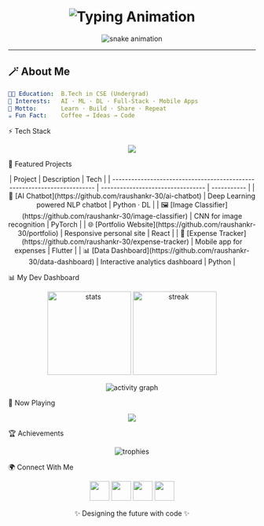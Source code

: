 

<h1 align="center">
  <img src="https://readme-typing-svg.herokuapp.com?font=Fira+Code&weight=700&size=30&duration=3000&pause=500&color=00F5D4&center=true&vCenter=true&width=600&lines=Hey+👋+I'm+Raushan+Kumar;AI+%26+ML+Explorer+🤖;Full+Stack+%26+App+Developer;Always+Learning+%26+Building" alt="Typing Animation" />
</h1>

<p align="center">
  <img src="https://raw.githubusercontent.com/raushankr-30/raushankr-30/output/github-contribution-grid-snake.svg" alt="snake animation" />
</p>

---

## 🪄 About Me

```yaml
👨‍🎓 Education:  B.Tech in CSE (Undergrad)
🤖 Interests:   AI · ML · DL · Full-Stack · Mobile Apps
🚀 Motto:       Learn · Build · Share · Repeat
☕ Fun Fact:    Coffee → Ideas → Code
```

⚡ Tech Stack
<p align="center"> <img src="https://skillicons.dev/icons?i=python,cpp,js,java,react,nodejs,django,flutter,tensorflow,pytorch,sklearn,mysql,mongodb,firebase,aws&perline=9" /> </p>

🚀 Featured Projects
<div align="center">
| Project                                                                  | Description                       | Tech        |
| ------------------------------------------------------------------------ | --------------------------------- | ----------- |
| 🤖 [AI Chatbot](https://github.com/raushankr-30/ai-chatbot)              | Deep Learning powered NLP chatbot | Python · DL |
| 🖼️ [Image Classifier](https://github.com/raushankr-30/image-classifier)  | CNN for image recognition         | PyTorch     |
| 🌐 [Portfolio Website](https://github.com/raushankr-30/portfolio)        | Responsive personal site          | React       |
| 📱 [Expense Tracker](https://github.com/raushankr-30/expense-tracker)    | Mobile app for expenses           | Flutter     |
| 📊 [Data Dashboard](https://github.com/raushankr-30/data-dashboard)      | Interactive analytics dashboard   | Python      |

</div>

📊 My Dev Dashboard
<p align="center"> <img src="https://github-readme-stats.vercel.app/api?username=raushankr-30&show_icons=true&theme=transparent&hide_border=true&rank_icon=github" alt="stats" height="170" /> <img src="https://github-readme-streak-stats.herokuapp.com?user=raushankr-30&theme=transparent&hide_border=true" alt="streak" height="170"/> </p> <p align="center"> <img src="https://github-readme-activity-graph.vercel.app/graph?username=raushankr-30&theme=react-dark&hide_border=true&area=true" alt="activity graph" /> </p>

🎵 Now Playing
<p align="center"> <a href="https://spotify-github-profile.vercel.app/api/view?uid=YOUR_SPOTIFY_ID&cover_image=true&theme=novatorem"> <img src="https://spotify-github-profile.vercel.app/api/view?uid=YOUR_SPOTIFY_ID&cover_image=true&theme=novatorem&show_offline=false&background_color=000000&bar_color=00F5D4&bar_color_cover=true" /> </a> </p>

🏆 Achievements
<p align="center"> <img src="https://github-profile-trophy.vercel.app/?username=raushankr-30&theme=radical&no-frame=true&margin-w=10&row=1&column=6" alt="trophies"/> </p>

🌍 Connect With Me
<p align="center"> <a href="https://linkedin.com/in/raushanxtreme"><img src="https://skillicons.dev/icons?i=linkedin" height="40"/></a> <a href="mailto:raushankr3005@gmail.com"><img src="https://skillicons.dev/icons?i=gmail" height="40"/></a> <a href="https://twitter.com/raushanx5"><img src="https://skillicons.dev/icons?i=twitter" height="40"/></a> <a href="https://raptorcoder.com"><img src="https://skillicons.dev/icons?i=wordpress" height="40"/></a> </p>

<p align="center">✨ Designing the future with code ✨</p> 
